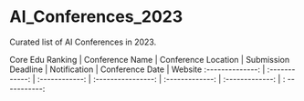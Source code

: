 # AI_Conferences_2023

Curated list of AI Conferences in 2023.

 Core Edu Ranking | Conference Name | Conference Location | Submission Deadline | Notification | Conference Date | Website 
 :--------------: | :------------:  | :------------: | :----------------:  | :-------------: | :-------------: | : -----------: 



